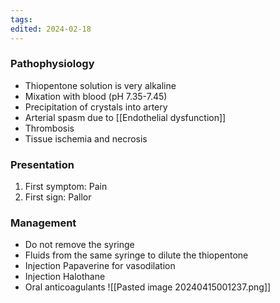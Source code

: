 ```yaml
---
tags: 
edited: 2024-02-18
---
```

### Pathophysiology
- Thiopentone solution is very alkaline
- Mixation with blood (pH 7.35-7.45)
- Precipitation of crystals into artery
- Arterial spasm due to [[Endothelial dysfunction]] 
- Thrombosis
- Tissue ischemia and necrosis 
### Presentation 
1. First symptom: Pain
2. First sign: Pallor

### Management
- Do not remove the syringe
- Fluids from the same syringe to dilute the thiopentone
- Injection Papaverine for vasodilation
- Injection Halothane
- Oral anticoagulants
![[Pasted image 20240415001237.png]]
